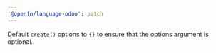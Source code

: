 ```yaml
---
'@openfn/language-odoo': patch
---
```


Default `create()` options to `{}` to ensure that the options argument is optional.


